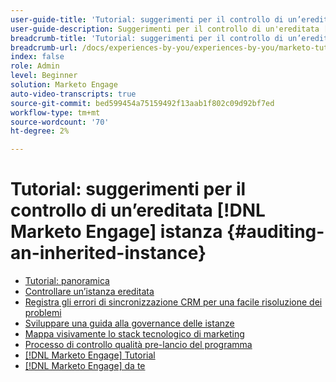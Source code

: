 ```yaml
---
user-guide-title: 'Tutorial: suggerimenti per il controllo di un’ereditata [!DNL Marketo Engage] istanza '
user-guide-description: Suggerimenti per il controllo di un'ereditata [!DNL Marketo Engage] istanza
breadcrumb-title: 'Tutorial: suggerimenti per il controllo di un’ereditata [!DNL Marketo Engage] istanza '
breadcrumb-url: /docs/experiences-by-you/experiences-by-you/marketo-tutorial-inherited-instance/overview.html
index: false
role: Admin
level: Beginner
solution: Marketo Engage
auto-video-transcripts: true
source-git-commit: bed599454a75159492f13aab1f802c09d92bf7ed
workflow-type: tm+mt
source-wordcount: '70'
ht-degree: 2%

---
```



# Tutorial: suggerimenti per il controllo di un’ereditata [!DNL Marketo Engage] istanza {#auditing-an-inherited-instance}

+ [Tutorial: panoramica](/help/marketo-tutorial-inherited-instance/overview.md)
+ [Controllare un’istanza ereditata](/help/marketo-tutorial-inherited-instance/audit-an-inherted-instance.md)
+ [Registra gli errori di sincronizzazione CRM per una facile risoluzione dei problemi](/help/marketo-tutorial-inherited-instance/log-crm-sync-errors-for-easy-troubleshooting.md)
+ [Sviluppare una guida alla governance delle istanze](/help/marketo-tutorial-inherited-instance/develop-an-instance-governance-guide.md)
+ [Mappa visivamente lo stack tecnologico di marketing](/help/marketo-tutorial-inherited-instance/create-a-visual-data-flow-diagram.md)
+ [Processo di controllo qualità pre-lancio del programma](/help/marketo-tutorial-inherited-instance/essential-program-pre-launch-qa.md)
+ [[!DNL Marketo Engage] Tutorial](https://experienceleague.adobe.com/docs/marketo-learn/tutorials/overview.html?lang=it)
+ [[!DNL Marketo Engage] da te](https://experienceleague.adobe.com/en/docs/experiences-by-you/experiences-by-you/marketo-engage/overview)
